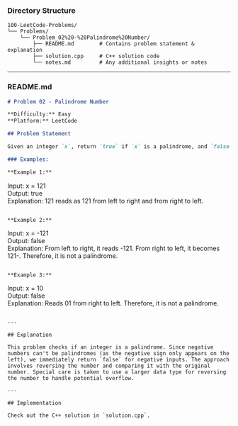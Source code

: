 
### **Directory Structure**

```
100-LeetCode-Problems/
└── Problems/
    └── Problem_02%20-%20Palindrome%20Number/
        ├── README.md        # Contains problem statement & explanation
        ├── solution.cpp     # C++ solution code
        └── notes.md         # Any additional insights or notes
```

---

### **README.md**

```markdown
# Problem 02 - Palindrome Number

**Difficulty:** Easy  
**Platform:** LeetCode

## Problem Statement

Given an integer `x`, return `true` if `x` is a palindrome, and `false` otherwise.

### Examples:

**Example 1:**  
```
Input: x = 121  
Output: true  
Explanation: 121 reads as 121 from left to right and from right to left.
```

**Example 2:**  
```
Input: x = -121  
Output: false  
Explanation: From left to right, it reads -121. From right to left, it becomes 121-. Therefore, it is not a palindrome.
```

**Example 3:**  
```
Input: x = 10  
Output: false  
Explanation: Reads 01 from right to left. Therefore, it is not a palindrome.
```

---

## Explanation

This problem checks if an integer is a palindrome. Since negative numbers can't be palindromes (as the negative sign only appears on the left), we immediately return `false` for negative inputs. The approach involves reversing the number and comparing it with the original number. Special care is taken to use a larger data type for reversing the number to handle potential overflow.

---

## Implementation

Check out the C++ solution in `solution.cpp`.
```

